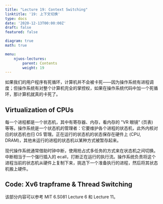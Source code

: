 ```yaml
---
title: "Lecture 19: Context Switching"
linktitle: '19: 上下文切换'
type: docs
date: '2020-12-13T00:00:00Z'
draft: false
featured: false

diagram: true
math: true

menu:
    njuos-lectures:
        parent: Contents
        weight: 19
---
```


如果我们的用户程序有死循环，计算机并不会被卡死——因为操作系统有进程调度；但操作系统有对整个计算机完全的掌控权，如果在操作系统代码中加一个死循环，那计算机就真的卡死了。

## Virtualization of CPUs 

每一个进程都是一个状态机，其中有寄存器、内存，看内存的 "VR 眼镜" (页表) 等等。操作系统是一个状态机的管理者：它要维护各个进程的状态机，此外内核对应的状态机也归 OS 管理。正在运行的状态机的状态保存在硬件上 (CPU, DRAM)，其他未运行的进程的状态机以某种方式被暂存起来。

现代操作系统通常借助时钟中断，使用抢占式多任务的方式来在状态机之间切换。中断相当于一个强行插入的 ecall，打断正在运行的执行流。操作系统负责将这个进程当前的状态机从硬件上复制下来，挑选下一个准备执行的进程，然后将其状态机搬上硬件。

## Code: Xv6 trapframe & Thread Switching

该部分内容可以参考 MIT 6.S081 Lecture 6 和 Lecture 11。